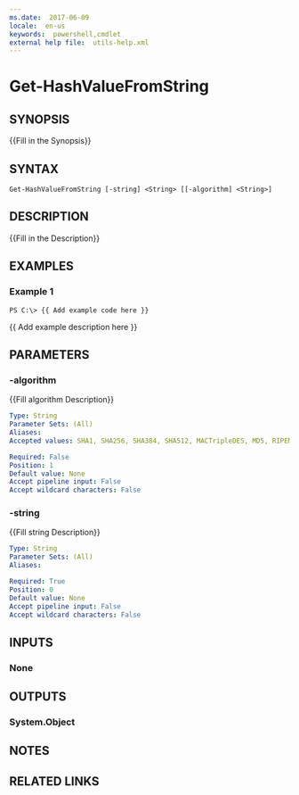 ```yaml
---
ms.date:  2017-06-09
locale:  en-us
keywords:  powershell,cmdlet
external help file:  utils-help.xml
---
```


# Get-HashValueFromString

## SYNOPSIS
{{Fill in the Synopsis}}

## SYNTAX

```
Get-HashValueFromString [-string] <String> [[-algorithm] <String>]
```

## DESCRIPTION
{{Fill in the Description}}

## EXAMPLES

### Example 1
```
PS C:\> {{ Add example code here }}
```

{{ Add example description here }}

## PARAMETERS

### -algorithm
{{Fill algorithm Description}}

```yaml
Type: String
Parameter Sets: (All)
Aliases: 
Accepted values: SHA1, SHA256, SHA384, SHA512, MACTripleDES, MD5, RIPEMD160

Required: False
Position: 1
Default value: None
Accept pipeline input: False
Accept wildcard characters: False
```

### -string
{{Fill string Description}}

```yaml
Type: String
Parameter Sets: (All)
Aliases: 

Required: True
Position: 0
Default value: None
Accept pipeline input: False
Accept wildcard characters: False
```

## INPUTS

### None


## OUTPUTS

### System.Object

## NOTES

## RELATED LINKS

